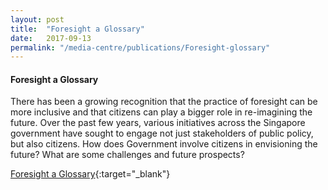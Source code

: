 ```yaml
---
layout: post
title:  "Foresight a Glossary"
date:   2017-09-13
permalink: "/media-centre/publications/Foresight-glossary"
---
```



#### Foresight a Glossary

There has been a growing recognition that the practice of foresight can be more inclusive and that citizens can play a bigger role in re-imagining the future. Over the past few years, various initiatives across the Singapore government have sought to engage not just stakeholders of public policy, but also citizens. How does Government involve citizens in envisioning the future? What are some challenges and future prospects?  

[Foresight a Glossary](/files/media-centre/publications/csf-csc_foresight--a-glossary.pdf){:target="_blank"}
